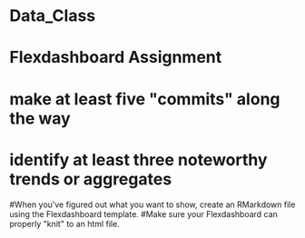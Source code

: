 # Data_Class
# Flexdashboard Assignment 

# make at least five "commits" along the way
# identify at least three noteworthy trends or aggregates
#When you've figured out what you want to show, create an RMarkdown file using the Flexdashboard template.
#Make sure your Flexdashboard can properly "knit" to an html file.


